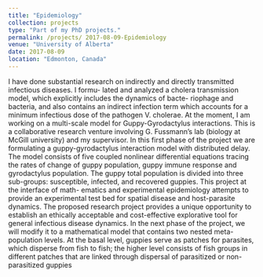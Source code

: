 ```yaml
---
title: "Epidemiology"
collection: projects
type: "Part of my PhD projects."
permalink: /projects/ 2017-08-09-Epidemiology
venue: "University of Alberta"
date: 2017-08-09
location: "Edmonton, Canada"
---
```


I have done substantial research on indirectly and directly transmitted infectious diseases. I formu- lated and analyzed a cholera transmission model, which explicitly includes the dynamics of bacte- riophage and bacteria, and also contains an indirect infection term which accounts for a minimum infectious dose of the pathogen V. cholerae. At the moment, I am working on a multi-scale model for Guppy-Gyrodactylus interactions. This is a collaborative research venture involving G. Fussmann’s lab (biology at McGill university) and my supervisor. In this first phase of the project we are formulating a guppy-gyrodactylus interaction model with distributed delay. The model consists of five coupled nonlinear differential equations tracing the rates of change of guppy population, guppy immune response and gyrodactylus population. The guppy total population is divided into three sub-groups: susceptible, infected, and recovered guppies. This project at the interface of math- ematics and experimental epidemiology attempts to provide an experimental test bed for spatial disease and host-parasite dynamics. The proposed research project provides a unique opportunity to establish an ethically acceptable and cost-effective explorative tool for general infectious disease dynamics. In the next phase of the project, we will modify it to a mathematical model that contains two nested meta-population levels. At the basal level, guppies serve as patches for parasites, which disperse from fish to fish; the higher level consists of fish groups in different patches that are linked through dispersal of parasitized or non-parasitized guppies

